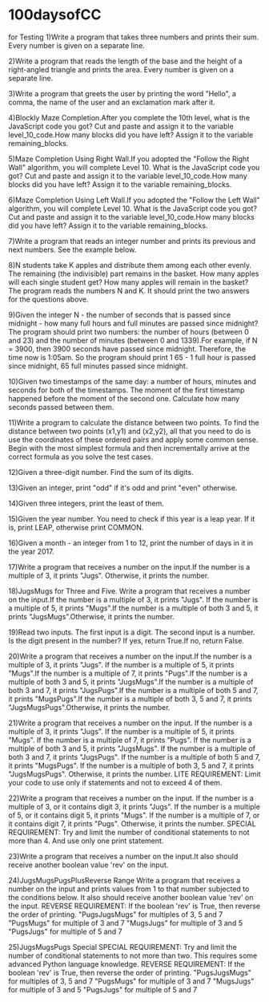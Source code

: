# 100daysofCC
for Testing
1)Write a program that takes three numbers and prints their sum. Every number is given on a separate line.

2)Write a program that reads the length of the base and the height of a right-angled triangle and prints the area. Every number is given on a separate line.

3)Write a program that greets the user by printing the word "Hello", a comma, the name of the user and an exclamation mark after it.

4)Blockly Maze Completion.After you complete the 10th level, what is the JavaScript code you got? Cut and paste and assign it to the variable level_10_code.How many blocks did you have left? Assign it to the variable remaining_blocks.

5)Maze Completion Using Right Wall.If you adopted the "Follow the Right Wall" algorithm, you will complete Level 10. What is the JavaScript code you got? Cut and paste and assign it to the variable level_10_code.How many blocks did you have left? Assign it to the variable remaining_blocks.

6)Maze Completion Using Left Wall.If you adopted the "Follow the Left Wall" algorithm, you will complete Level 10. What is the JavaScript code you got? Cut and paste and assign it to the variable level_10_code.How many blocks did you have left? Assign it to the variable remaining_blocks.

7)Write a program that reads an integer number and prints its previous and next numbers. See the example below.

8)N students take K apples and distribute them among each other evenly. The remaining (the indivisible) part remains in the basket. How many apples will each single student get? How many apples will remain in the basket? The program reads the numbers N and K. It should print the two answers for the questions above.

9)Given the integer N - the number of seconds that is passed since midnight - how many full hours and full minutes are passed since midnight?The program should print two numbers: the number of hours (between 0 and 23) and the number of minutes (between 0 and 1339).For example, if N = 3900, then 3900 seconds have passed since midnight. Therefore, the time now is 1:05am. So the program should print 1 65 - 1 full hour is passed since midnight, 65 full minutes passed since midnight.

10)Given two timestamps of the same day: a number of hours, minutes and seconds for both of the timestamps. The moment of the first timestamp happened before the moment of the second one. Calculate how many seconds passed between them.

11)Write a program to calculate the distance between two points. To find the distance between two points (x1,y1) and (x2,y2), all that you need to do is use the coordinates of these ordered pairs and apply some common sense. Begin with the most simplest formula and then incrementally arrive at the correct formula as you solve the test cases.

12)Given a three-digit number. Find the sum of its digits.

13)Given an integer, print "odd" if it's odd and print "even" otherwise.

14)Given three integers, print the least of them.

15)Given the year number. You need to check if this year is a leap year. If it is, print LEAP, otherwise print COMMON.

16)Given a month - an integer from 1 to 12, print the number of days in it in the year 2017.

17)Write a program that receives a number on the input.If the number is a multiple of 3, it prints "Jugs". Otherwise, it prints the number.

18)JugsMugs for Three and Five. Write a program that receives a number on the input.If the number is a multiple of 3, it prints "Jugs". If the number is a multiple of 5, it prints "Mugs".If the number is a multiple of both 3 and 5, it prints "JugsMugs".Otherwise, it prints the number.

19)Read two inputs. The first input is a digit. The second input is a number. Is the digit present in the number? If yes, return True.If no, return False.

20)Write a program that receives a number on the input.If the number is a multiple of 3, it prints "Jugs". If the number is a multiple of 5, it prints "Mugs".If the number is a multiple of 7, it prints "Pugs".If the number is a multiple of both 3 and 5, it prints "JugsMugs".If the number is a multiple of both 3 and 7, it prints "JugsPugs".If the number is a multiple of both 5 and 7, it prints "MugsPugs".If the number is a multiple of both 3, 5 and 7, it prints "JugsMugsPugs".Otherwise, it prints the number.

21)Write a program that receives a number on the input. If the number is a multiple of 3, it prints "Jugs". If the number is a multiple of 5, it prints "Mugs". If the number is a multiple of 7, it prints "Pugs". If the number is a multiple of both 3 and 5, it prints "JugsMugs". If the number is a multiple of both 3 and 7, it prints "JugsPugs". If the number is a multiple of both 5 and 7, it prints "MugsPugs". If the number is a multiple of both 3, 5 and 7, it prints "JugsMugsPugs". Otherwise, it prints the number. LITE REQUIREMENT: Limit your code to use only if statements and not to exceed 4 of them.

22)Write a program that receives a number on the input. If the number is a multiple of 3, or it contains digit 3, it prints "Jugs". If the number is a multiple of 5, or it contains digit 5, it prints "Mugs". If the number is a multiple of 7, or it contains digit 7, it prints "Pugs". Otherwise, it prints the number. SPECIAL REQUIREMENT: Try and limit the number of conditional statements to not more than 4. And use only one print statement.

23)Write a program that receives a number on the input.It also should receive another boolean value 'rev' on the input.

24)JugsMugsPugsPlusReverse Range Write a program that receives a number on the input and prints values from 1 to that number subjected to the conditions below. It also should receive another boolean value 'rev' on the input. REVERSE REQUIREMENT: If the boolean 'rev' is True, then reverse the order of printing. "PugsJugsMugs" for multiples of 3, 5 and 7 "PugsMugs" for multiple of 3 and 7 "MugsJugs" for multiple of 3 and 5 "PugsJugs" for multiple of 5 and 7

25)JugsMugsPugs Special SPECIAL REQUIREMENT: Try and limit the number of conditional statements to not more than two. This requires some advanced Python language knowledge. REVERSE REQUIREMENT: If the boolean 'rev' is True, then reverse the order of printing.
"PugsJugsMugs" for multiples of 3, 5 and 7
"PugsMugs" for multiple of 3 and 7
"MugsJugs" for multiple of 3 and 5
"PugsJugs" for multiple of 5 and 7

